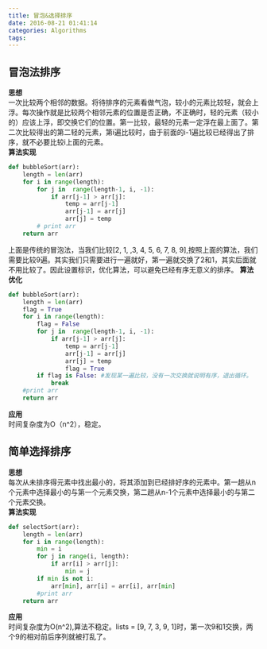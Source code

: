 ```yaml
---
title: 冒泡&选择排序
date: 2016-08-21 01:41:14
categories: Algorithms
tags:
---
```

## 冒泡法排序
**思想**  
一次比较两个相邻的数据。将待排序的元素看做气泡，较小的元素比较轻，就会上浮。每次操作就是比较两个相邻元素的位置是否正确，不正确时，轻的元素（较小的）应该上浮，即交换它们的位置。第一比较，最轻的元素一定浮在最上面了。第二次比较得出的第二轻的元素，第i遍比较时，由于前面的i-1遍比较已经得出了排序，就不必要比较i上面的元素。  
**算法实现**  
```python
def bubbleSort(arr):
    length = len(arr)
    for i in range(length):
        for j in  range(length-1, i, -1):
            if arr[j-1] > arr[j]:
                temp = arr[j-1]
                arr[j-1] = arr[j]
                arr[j] = temp
        # print arr
    return arr
```  

上面是传统的冒泡法，当我们比较[2, 1, ,3, 4, 5, 6, 7, 8, 9],按照上面的算法，我们需要比较9遍。其实我们只需要进行一遍就好，第一遍就交换了2和1，其实后面就不用比较了。因此设置标识，优化算法，可以避免已经有序无意义的排序。
**算法优化**  
```python
def bubbleSort(arr):
    length = len(arr)
    flag = True
    for i in range(length):
        flag = False
        for j in  range(length-1, i, -1):
            if arr[j-1] > arr[j]:
                temp = arr[j-1]
                arr[j-1] = arr[j]
                arr[j] = temp
                flag = True
        if flag is False: #发现某一遍比较，没有一次交换就说明有序，退出循环。
            break
	#print arr
    return arr
```  

**应用**  
时间复杂度为O（n^2），稳定。
## 简单选择排序
**思想**  
每次从未排序得元素中找出最小的，将其添加到已经排好序的元素中。第一趟从n个元素中选择最小的与第一个元素交换，第二趟从n-1个元素中选择最小的与第二个元素交换。  
**算法实现**  
```python
def selectSort(arr):
    length = len(arr)
    for i in range(length):
        min = i
        for j in range(i, length):
            if arr[i] > arr[j]:
                min = j
        if min is not i:
            arr[min], arr[i] = arr[i], arr[min]
        #print arr
    return arr
```  

**应用**  
时间复杂度为O(n^2),算法不稳定。lists = [9, 7, 3, 9, 1]时，第一次9和1交换，两个9的相对前后序列就被打乱了。